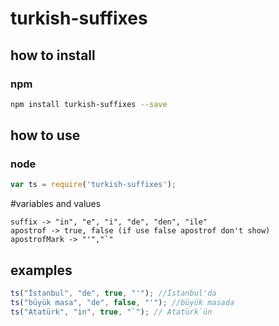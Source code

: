 # turkish-suffixes

## how to install

### npm
```sh
npm install turkish-suffixes --save
```

## how to use
### node
```js
var ts = require('turkish-suffixes');
```

#variables and values
```text
suffix -> "in", "e", "i", "de", "den", "ile"
apostrof -> true, false (if use false apostrof don't show)
apostrofMark -> "'","`"
```

## examples
```js
ts("İstanbul", "de", true, "'"); //İstanbul'da
ts("büyük masa", "de", false, "'"); //büyük masada
ts("Atatürk", "in", true, "`"); // Atatürk`ün
```
